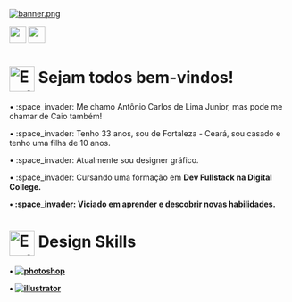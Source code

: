 [![banner.png](https://i.postimg.cc/dtsgkbsv/banner.png)](https://github.com/AntonioCaio27/AntonioCaio27)

<a href="https://www.linkedin.com/in/antoniocarlosdelimajunior27/"><img height="30" src="https://marcas-logos.net/wp-content/uploads/2020/01/LinkedIn-s%C3%ADmbolo.jpg"></a>
<a href="https://www.behance.net/caioinked"><img height="30" src="https://www.vectorlogo.zone/logos/behance/behance-ar21.png"></a></p>

  
  # <img alt="Earth Gif" src="https://64.media.tumblr.com/691d9ac13eb0afd8392a813ef4013527/tumblr_mnem8us7hb1r4mh0bo1_500.gifv" height="45" align="center"/>&nbsp;Sejam todos bem-vindos!
<p> • :space_invader: Me chamo Antônio Carlos de Lima Junior, mas pode me chamar de Caio também! </p>
<p> • :space_invader: Tenho 33 anos, sou de Fortaleza - Ceará, sou casado e tenho uma filha de 10 anos.</p>
<p> • :space_invader: Atualmente sou designer gráfico. </p>
<p> • :space_invader: Cursando uma formação em <b>Dev Fullstack<b> na <b>Digital College<b>. </p>
<p> • :space_invader: Viciado em aprender e descobrir novas habilidades. </p>
 
# <img alt="Earth Gif" src="https://64.media.tumblr.com/691d9ac13eb0afd8392a813ef4013527/tumblr_mnem8us7hb1r4mh0bo1_500.gifv" height="45" align="center"/>&nbsp;Design Skills

•  [![photoshop](https://aleen42.github.io/badges/src/photoshop.svg)](https://www.adobe.com/products/photoshop.html?promoid=RBS7NL7F&mv=other/)</p>
•  [![illustrator](https://aleen42.github.io/badges/src/illustrator.svg)](https://www.adobe.com/products/illustrator.html/)</p>

